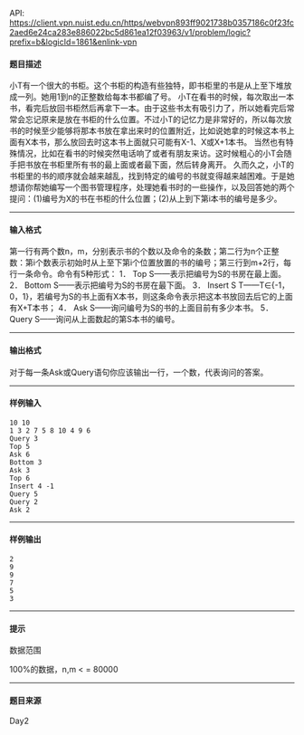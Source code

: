 API: https://client.vpn.nuist.edu.cn/https/webvpn893ff9021738b0357186c0f23fc2aed6e24ca283e886022bc5d861ea12f03963/v1/problem/logic?prefix=b&logicId=1861&enlink-vpn

#### 题目描述

小T有一个很大的书柜。这个书柜的构造有些独特，即书柜里的书是从上至下堆放成一列。她用1到n的正整数给每本书都编了号。 小T在看书的时候，每次取出一本书，看完后放回书柜然后再拿下一本。由于这些书太有吸引力了，所以她看完后常常会忘记原来是放在书柜的什么位置。不过小T的记忆力是非常好的，所以每次放书的时候至少能够将那本书放在拿出来时的位置附近，比如说她拿的时候这本书上面有X本书，那么放回去时这本书上面就只可能有X-1、X或X+1本书。 当然也有特殊情况，比如在看书的时候突然电话响了或者有朋友来访。这时候粗心的小T会随手把书放在书柜里所有书的最上面或者最下面，然后转身离开。 久而久之，小T的书柜里的书的顺序就会越来越乱，找到特定的编号的书就变得越来越困难。于是她想请你帮她编写一个图书管理程序，处理她看书时的一些操作，以及回答她的两个提问：(1)编号为X的书在书柜的什么位置；(2)从上到下第i本书的编号是多少。

---

#### 输入格式

第一行有两个数n，m，分别表示书的个数以及命令的条数；第二行为n个正整数：第i个数表示初始时从上至下第i个位置放置的书的编号；第三行到m+2行，每行一条命令。命令有5种形式： 1． Top S——表示把编号为S的书房在最上面。 2． Bottom S——表示把编号为S的书房在最下面。 3． Insert S T——T∈{-1，0，1}，若编号为S的书上面有X本书，则这条命令表示把这本书放回去后它的上面有X+T本书； 4． Ask S——询问编号为S的书的上面目前有多少本书。 5． Query S——询问从上面数起的第S本书的编号。

---

#### 输出格式

对于每一条Ask或Query语句你应该输出一行，一个数，代表询问的答案。

---

#### 样例输入
```
10 10 
1 3 2 7 5 8 10 4 9 6
Query 3 
Top 5 
Ask 6 
Bottom 3 
Ask 3 
Top 6 
Insert 4 -1 
Query 5 
Query 2 
Ask 2 
```

---

#### 样例输出
```
2
9
9
7
5
3
```

---

#### 提示

数据范围

100%的数据，n,m < = 80000

---

#### 题目来源

Day2